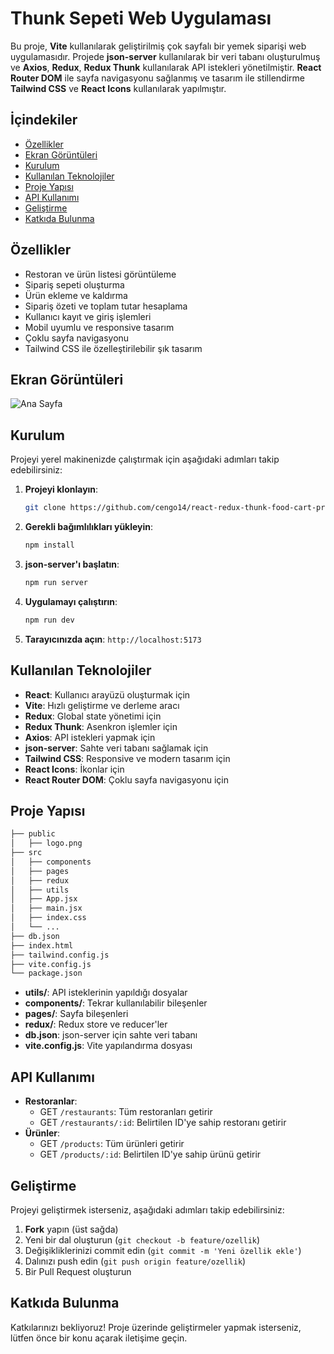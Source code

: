 
# Thunk Sepeti Web Uygulaması

Bu proje, **Vite** kullanılarak geliştirilmiş çok sayfalı bir yemek siparişi web uygulamasıdır. Projede **json-server** kullanılarak bir veri tabanı oluşturulmuş ve **Axios**, **Redux**, **Redux Thunk** kullanılarak API istekleri yönetilmiştir. **React Router DOM** ile sayfa navigasyonu sağlanmış ve tasarım ile stillendirme **Tailwind CSS** ve **React Icons** kullanılarak yapılmıştır.

## İçindekiler
- [Özellikler](#özellikler)
- [Ekran Görüntüleri](#ekran-görüntüleri)
- [Kurulum](#kurulum)
- [Kullanılan Teknolojiler](#kullanılan-teknolojiler)
- [Proje Yapısı](#proje-yapısı)
- [API Kullanımı](#api-kullanımı)
- [Geliştirme](#geliştirme)
- [Katkıda Bulunma](#katkıda-bulunma)

## Özellikler
- Restoran ve ürün listesi görüntüleme
- Sipariş sepeti oluşturma
- Ürün ekleme ve kaldırma
- Sipariş özeti ve toplam tutar hesaplama
- Kullanıcı kayıt ve giriş işlemleri
- Mobil uyumlu ve responsive tasarım
- Çoklu sayfa navigasyonu
- Tailwind CSS ile özelleştirilebilir şık tasarım

## Ekran Görüntüleri

![Ana Sayfa](desktop.gif)


## Kurulum

Projeyi yerel makinenizde çalıştırmak için aşağıdaki adımları takip edebilirsiniz:

1. **Projeyi klonlayın**:
   ```bash
   git clone https://github.com/cengo14/react-redux-thunk-food-cart-project
   ```

2. **Gerekli bağımlılıkları yükleyin**:
   ```bash
   npm install
   ```

3. **json-server'ı başlatın**:
   ```bash
   npm run server
   ```

4. **Uygulamayı çalıştırın**:
   ```bash
   npm run dev
   ```

5. **Tarayıcınızda açın**:
   `http://localhost:5173`

## Kullanılan Teknolojiler

- **React**: Kullanıcı arayüzü oluşturmak için
- **Vite**: Hızlı geliştirme ve derleme aracı
- **Redux**: Global state yönetimi için
- **Redux Thunk**: Asenkron işlemler için
- **Axios**: API istekleri yapmak için
- **json-server**: Sahte veri tabanı sağlamak için
- **Tailwind CSS**: Responsive ve modern tasarım için
- **React Icons**: İkonlar için
- **React Router DOM**: Çoklu sayfa navigasyonu için

## Proje Yapısı

```bash
├── public
│   ├── logo.png
├── src
│   ├── components
│   ├── pages
│   ├── redux
│   ├── utils
│   ├── App.jsx
│   ├── main.jsx
│   ├── index.css
│   └── ...
├── db.json
├── index.html
├── tailwind.config.js
├── vite.config.js
└── package.json
```

- **utils/**: API isteklerinin yapıldığı dosyalar
- **components/**: Tekrar kullanılabilir bileşenler
- **pages/**: Sayfa bileşenleri
- **redux/**: Redux store ve reducer'ler
- **db.json**: json-server için sahte veri tabanı
- **vite.config.js**: Vite yapılandırma dosyası

## API Kullanımı

- **Restoranlar**:
  - GET `/restaurants`: Tüm restoranları getirir
  - GET `/restaurants/:id`: Belirtilen ID'ye sahip restoranı getirir
- **Ürünler**:
  - GET `/products`: Tüm ürünleri getirir
  - GET `/products/:id`: Belirtilen ID'ye sahip ürünü getirir

## Geliştirme

Projeyi geliştirmek isterseniz, aşağıdaki adımları takip edebilirsiniz:

1. **Fork** yapın (üst sağda)
2. Yeni bir dal oluşturun (`git checkout -b feature/ozellik`)
3. Değişikliklerinizi commit edin (`git commit -m 'Yeni özellik ekle'`)
4. Dalınızı push edin (`git push origin feature/ozellik`)
5. Bir Pull Request oluşturun

## Katkıda Bulunma

Katkılarınızı bekliyoruz! Proje üzerinde geliştirmeler yapmak isterseniz, lütfen önce bir konu açarak iletişime geçin.
